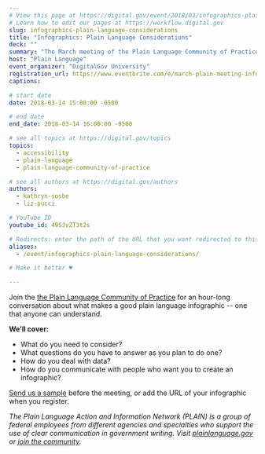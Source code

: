 ```yaml
---
# View this page at https://digital.gov/event/2018/03/infographics-plain-language-considerations
# Learn how to edit our pages at https://workflow.digital.gov
slug: infographics-plain-language-considerations
title: "Infographics: Plain Language Considerations"
deck: ""
summary: "The March meeting of the Plain Language Community of Practice will focus what makes an infographic easy to understand"
host: "Plain Language"
event_organizer: "DigitalGov University"
registration_url: https://www.eventbrite.com/e/march-plain-meeting-infographics-registration-43723253428
captions: 

# start date
date: 2018-03-14 15:00:00 -0500

# end date
end_date: 2018-03-14 16:00:00 -0500

# see all topics at https://digital.gov/topics
topics: 
  - accessibility
  - plain-language
  - plain-language-community-of-practice

# see all authors at https://digital.gov/authors
authors: 
  - kathryn-sosbe
  - liz-pucci

# YouTube ID
youtube_id: 49SJvZT3t2s

# Redirects: enter the path of the URL that you want redirected to this page
aliases: 
  - /event/infographics-plain-language-considerations/

# Make it better ♥

---
```


Join the [the Plain Language Community of Practice](https://www.digitalgov.gov/communities/plain-language/) for an hour-long conversation about what makes a good plain language infographic -- one that anyone can understand.

**We’ll cover:**

- What do you need to consider?
- What questions do you have to answer as you plan to do one?
- How do you deal with data?
- How do you communicate with people who want you to create an infographic?

[Send us a sample](mailto:digitalgov@gsa.gov "Email a sample infographic to DGU") before the meeting, or add the URL of your infographic when you register.

_The Plain Language Action and Information Network (PLAIN) is a group of federal employees from different agencies and specialties who support the use of clear communication in government writing. Visit [plainlanguage.gov](https://www.plainlanguage.gov/) or [join the community](https://www.digitalgov.gov/communities/plain-language/)._
